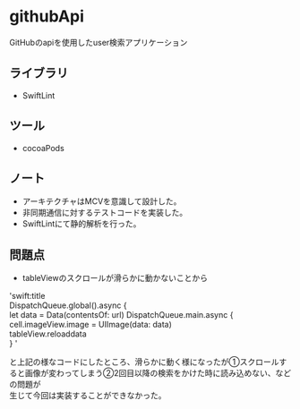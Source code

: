 # githubApi
GitHubのapiを使用したuser検索アプリケーション

## ライブラリ
* SwiftLint

## ツール
* cocoaPods

## ノート
* アーキテクチャはMCVを意識して設計した。
* 非同期通信に対するテストコードを実装した。
* SwiftLintにて静的解析を行った。

## 問題点
* tableViewのスクロールが滑らかに動かないことから

'swift:title  
DispatchQueue.global().async {  
let data = Data(contentsOf: url)
DispatchQueue.main.async {  
cell.imageView.image = UIImage(data: data)  
tableView.reloaddata  
}
'

と上記の様なコードにしたところ、滑らかに動く様になったが①スクロールすると画像が変わってしまう②2回目以降の検索をかけた時に読み込めない、などの問題が  
生じて今回は実装することができなかった。


